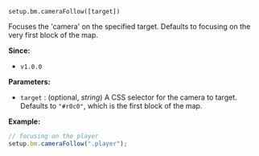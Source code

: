 `setup.bm.cameraFollow([target])`

Focuses the 'camera' on the specified target. Defaults to focusing on the very first block of the map.

**Since:**
- `v1.0.0`

**Parameters:**
- `target` : (optional, *string*) A CSS selector for the camera to target. Defaults to `"#r0c0"`, which is the first block of the map.

**Example:**
```js
// focusing on the player
setup.bm.cameraFollow(".player");
```
